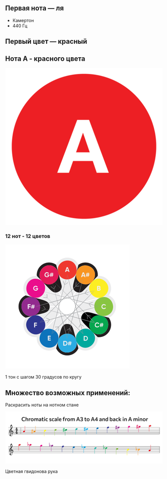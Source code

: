## Первая нота — ля
- Камертон
- 440 Гц

## Первый цвет — красный

## Нота A - красного цвета

![](./A-red.png)

### 12 нот - 12 цветов

![](./circle-of-fifths.svg)

1 тон с шагом 30 градусов по кругу

## Множество возможных применений:

Раскрасить ноты на нотном стане

![](./chromatic-scale.svg)
  
Цветная гвидонова рука 